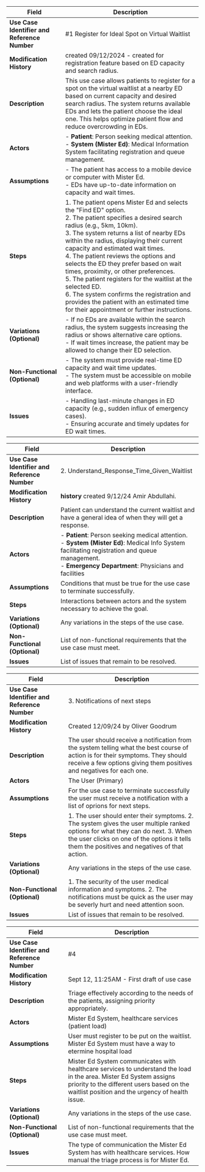 | **Field**                                   | **Description**                                                                                          |
|---------------------------------------------|----------------------------------------------------------------------------------------------------------|
| **Use Case Identifier and Reference Number**|  #1 Register for Ideal Spot on Virtual Waitlist                                                 |
| **Modification History**                   |  created 09/12/2024 - created for registration feature based on ED capacity and search radius.                |
| **Description**                            | This use case allows patients to register for a spot on the virtual waitlist at a nearby ED based on current capacity and desired search radius. The system returns available EDs and lets the patient choose the ideal one. This helps optimize patient flow and reduce overcrowding in EDs.                                  |
| **Actors**                                  | - **Patient**: Person seeking medical attention.<br> - **System (Mister Ed)**: Medical Information System facilitating registration and queue management.                                                                |
| **Assumptions**                             | - The patient has access to a mobile device or computer with Mister Ed.<br> - EDs have up-to-date information on capacity and wait times.                                  |
| **Steps**                                   | 1. The patient opens Mister Ed and selects the "Find ED" option.<br> 2. The patient specifies a desired search radius (e.g., 5km, 10km).<br> 3. The system returns a list of nearby EDs within the radius, displaying their current capacity and estimated wait times.<br> 4. The patient reviews the options and selects the ED they prefer based on wait times, proximity, or other preferences.<br> 5. The patient registers for the waitlist at the selected ED.<br> 6. The system confirms the registration and provides the patient with an estimated time for their appointment or further instructions.                                  |
| **Variations (Optional)**                  | - If no EDs are available within the search radius, the system suggests increasing the radius or shows alternative care options.<br> - If wait times increase, the patient may be allowed to change their ED selection.                                                               |
| **Non-Functional (Optional)**              | - The system must provide real-time ED capacity and wait time updates.<br> - The system must be accessible on mobile and web platforms with a user-friendly interface.                                           |
| **Issues**                                 | - Handling last-minute changes in ED capacity (e.g., sudden influx of emergency cases).<br> - Ensuring accurate and timely updates for ED wait times.

| **Field**                                   | **Description**                                                                                          |
|---------------------------------------------|----------------------------------------------------------------------------------------------------------|
| **Use Case Identifier and Reference Number**| 2. Understand_Response_Time_Given_Waitlist <br>                                                          |
| **Modification History**                    | **history** created 9/12/24 Amir Abdullahi.                                                              |
| **Description**                             | Patient can understand the current waitlist and have a general idea of when they will get a response.    |
| **Actors**                                  | - **Patient**: Person seeking medical attention.<br> - **System (Mister Ed)**: Medical Info System facilitating registration and queue management.<br> - **Emergency Department**: Physicians and facilities |
| **Assumptions**                             | Conditions that must be true for the use case to terminate successfully.                                  |
| **Steps**                                   | Interactions between actors and the system necessary to achieve the goal.                                 |
| **Variations (Optional)**                   | Any variations in the steps of the use case.                                                              |
| **Non-Functional (Optional)**               | List of non-functional requirements that the use case must meet.                                          |
| **Issues**                                  | List of issues that remain to be resolved.  

| **Field**                                   | **Description**                                                                                          |
|---------------------------------------------|----------------------------------------------------------------------------------------------------------|
| **Use Case Identifier and Reference Number**| 3. Notifications of next steps                                                 |
| **Modification History**                   | Created 12/09/24 by Oliver Goodrum                    |
| **Description**                            | The user should receive a notification from the system telling what the best course of action is for their symptoms. They should receive a few options giving them positives and negatives for each one.|
| **Actors**                                  | The User (Primary)                                                                  |
| **Assumptions**                             | For the use case to terminate successfully the user must receive a notification with a list of oprions for next steps.|
| **Steps**                                   | 1. The user should enter their symptoms. 2. The system gives the user multiple ranked options for what they can do next. 3. When the user clicks on one of the options it tells them the positives and negatives of that action.|
| **Variations (Optional)**                  | Any variations in the steps of the use case.                                                               |
| **Non-Functional (Optional)**              | 1. The security of the user medical information and symptoms. 2. The notifications must be quick as the user may be severly hurt and need attention soon.|
| **Issues**                                 | List of issues that remain to be resolved.  

| **Field**                                   | **Description**                                                                                          |
|---------------------------------------------|----------------------------------------------------------------------------------------------------------|
| **Use Case Identifier and Reference Number**| #4                                                 |
| **Modification History**                   | Sept 12, 11:25AM - First draft of use case                   |
| **Description**                            | Triage effectively according to the needs of the patients, assigning priority appropriately.                                  |
| **Actors**                                  | Mister Ed System, healthcare services (patient load)                                                                 |
| **Assumptions**                             | User must register to be put on the waitlist. Mister Ed System must have a way to etermine hospital load                                   |
| **Steps**                                   | Mister Ed System communicates with healthcare services to understand the load in the area. Mister Ed System assigns priority to the different users based on the waitlist position and the urgency of health issue.                                   |
| **Variations (Optional)**                  | Any variations in the steps of the use case.                                                               |
| **Non-Functional (Optional)**              | List of non-functional requirements that the use case must meet.                                           |
| **Issues**                                 | The type of communication the Mister Ed System has with healthcare services. How manual the triage process is for Mister Ed.  |
